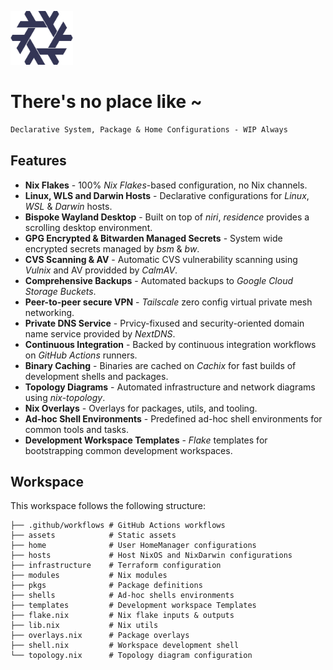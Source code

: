[<img src="https://raw.githubusercontent.com/dominicegginton/dotfiles/refs/heads/main/assets/nix.svg" width="100" alt="">](https://github.com/dominicegginton/dotfiles)

# There's no place like ~

```ocaml
Declarative System, Package & Home Configurations - WIP Always
```

## Features

- **Nix Flakes** - 100% _Nix Flakes_-based configuration, no Nix channels.
- **Linux, WLS and Darwin Hosts** - Declarative configurations for _Linux_, _WSL_ & _Darwin_ hosts.
- **Bispoke Wayland Desktop** - Built on top of _niri_, _residence_ provides a scrolling desktop environment.
- **GPG Encrypted & Bitwarden Managed Secrets** - System wide encrypted secrets managed by _bsm_ & _bw_.
- **CVS Scanning & AV** - Automatic CVS vulnerability scanning using _Vulnix_ and AV providded by _CalmAV_.
- **Comprehensive Backups** - Automated backups to _Google Cloud Storage Buckets_.
- **Peer-to-peer secure VPN** - _Tailscale_ zero config virtual private mesh networking.
- **Private DNS Service** - Prvicy-fixused and security-oriented domain name service provided by _NextDNS_.
- **Continuous Integration** - Backed by continuous integration workflows on _GitHub Actions_ runners.
- **Binary Caching** - Binaries are cached on _Cachix_ for fast builds of development shells and packages.
- **Topology Diagrams** - Automated infrastructure and network diagrams using _nix-topology_.
- **Nix Overlays** - Overlays for packages, utils, and tooling.
- **Ad-hoc Shell Environments** - Predefined ad-hoc shell environments for common tools and tasks.
- **Development Workspace Templates** - _Flake_ templates for bootstrapping common development workspaces.

## Workspace

This workspace follows the following structure:

```
├── .github/workflows # GitHub Actions workflows
├── assets            # Static assets
├── home              # User HomeManager configurations
├── hosts             # Host NixOS and NixDarwin configurations
├── infrastructure    # Terraform configuration
├── modules           # Nix modules
├── pkgs              # Package definitions
├── shells            # Ad-hoc shells environments
├── templates         # Development workspace Templates
├── flake.nix         # Nix flake inputs & outputs
├── lib.nix           # Nix utils
├── overlays.nix      # Package overlays
├── shell.nix         # Workspace development shell
└── topology.nix      # Topology diagram configuration
```
